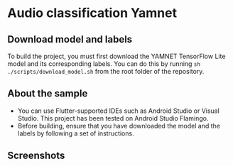 # Audio classification Yamnet

## Download model and labels

To build the project, you must first download the YAMNET TensorFlow Lite
model and its corresponding labels. You can do this by
running `sh ./scripts/download_model.sh` from the root folder of the repository.

## About the sample

- You can use Flutter-supported IDEs such as Android Studio or Visual Studio.
  This project has been tested on Android Studio Flamingo.
- Before building, ensure that you have downloaded the model and the labels by
  following a set of instructions.

## Screenshots


